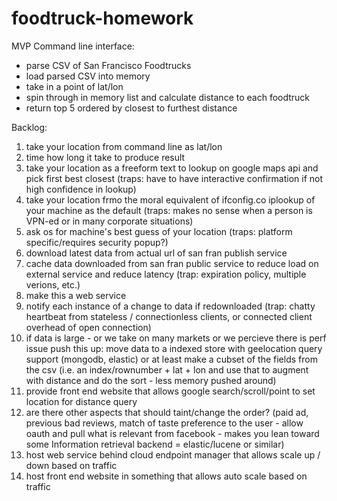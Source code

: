 # foodtruck-homework
MVP Command line interface:
- parse CSV of San Francisco Foodtrucks
- load parsed CSV into memory
- take in a point of lat/lon
- spin through in memory list and calculate distance to each foodtruck
- return top 5 ordered by closest to furthest distance

Backlog:
1. take your location from command line as lat/lon
1. time how long it take to produce result
1. take your location as a freeform text to lookup on google maps api and pick first best closest (traps: have to have interactive confirmation if not high confidence in lookup)
1. take your location frmo the moral equivalent of ifconfig.co iplookup of your machine as the default (traps: makes no sense when a person is VPN-ed or in many corporate situations)
1. ask os for machine's best guess of your location (traps: platform specific/requires security popup?)
1. download latest data from actual url of san fran publish service
1. cache data downloaded from san fran public service to reduce load on external service and reduce latency (trap: expiration policy, multiple verions, etc.)
1. make this a web service
1. notify each instance of a change to data if redownloaded (trap: chatty heartbeat from stateless / connectionless clients, or connected client overhead of open connection)
1. if data is large - or we take on many markets or we percieve there is perf issue push this up: move data to a indexed store with geelocation query support (mongodb, elastic) or at least make a cubset of the fields from the csv (i.e. an index/rownumber + lat + lon and use that to augment with distance and do the sort - less memory pushed around)
1. provide front end website that allows google search/scroll/point to set location for distance query
1. are there other aspects that should taint/change the order?  (paid ad, previous bad reviews, match of taste preference to the user - allow oauth and pull what is relevant from facebook - makes you lean toward some Information retrieval backend = elastic/lucene or similar)
1. host web service behind cloud endpoint manager that allows scale up / down based on traffic
1. host front end website in something that allows auto scale based on traffic
